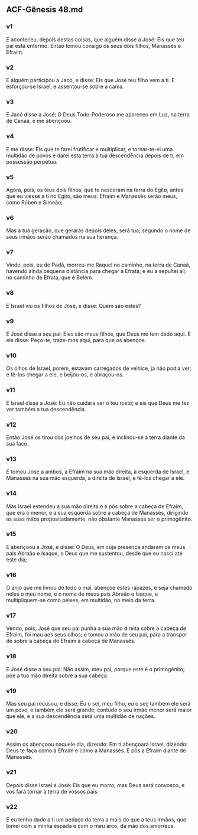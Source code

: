 ## ACF-Gênesis 48.md
### v1
 E aconteceu, depois destas coisas, que alguém disse a José: Eis que teu pai está enfermo. Então tomou consigo os seus dois filhos, Manassés e Efraim.
### v2
 E alguém participou a Jacó, e disse: Eis que José teu filho vem a ti. E esforçou-se Israel, e assentou-se sobre a cama.
### v3
 E Jacó disse a José: O Deus Todo-Poderoso me apareceu em Luz, na terra de Canaã, e me abençoou.
### v4
 E me disse: Eis que te farei frutificar e multiplicar, e tornar-te-ei uma multidão de povos e darei esta terra à tua descendência depois de ti, em possessão perpétua.
### v5
 Agora, pois, os teus dois filhos, que te nasceram na terra do Egito, antes que eu viesse a ti no Egito, são meus: Efraim e Manassés serão meus, como Rúben e Simeão;
### v6
 Mas a tua geração, que gerarás depois deles, será tua; segundo o nome de seus irmãos serão chamados na sua herança.
### v7
 Vindo, pois, eu de Padã, morreu-me Raquel no caminho, na terra de Canaã, havendo ainda pequena distância para chegar a Efrata; e eu a sepultei ali, no caminho de Efrata, que é Belém.
### v8
 E Israel viu os filhos de José, e disse: Quem são estes?
### v9
 E José disse a seu pai: Eles são meus filhos, que Deus me tem dado aqui. E ele disse: Peço-te, traze-mos aqui, para que os abençoe.
### v10
 Os olhos de Israel, porém, estavam carregados de velhice, já não podia ver; e fê-los chegar a ele, e beijou-os, e abraçou-os.
### v11
 E Israel disse a José: Eu não cuidara ver o teu rosto; e eis que Deus me fez ver também a tua descendência.
### v12
 Então José os tirou dos joelhos de seu pai, e inclinou-se à terra diante da sua face.
### v13
 E tomou José a ambos, a Efraim na sua mão direita, à esquerda de Israel, e Manassés na sua mão esquerda, à direita de Israel, e fê-los chegar a ele.
### v14
 Mas Israel estendeu a sua mão direita e a pôs sobre a cabeça de Efraim, que era o menor, e a sua esquerda sobre a cabeça de Manassés, dirigindo as suas mãos propositadamente, não obstante Manassés ser o primogênito.
### v15
 E abençoou a José, e disse: O Deus, em cuja presença andaram os meus pais Abraão e Isaque, o Deus que me sustentou, desde que eu nasci até este dia;
### v16
 O anjo que me livrou de todo o mal, abençoe estes rapazes, e seja chamado neles o meu nome, e o nome de meus pais Abraão e Isaque, e multipliquem-se como peixes, em multidão, no meio da terra.
### v17
 Vendo, pois, José que seu pai punha a sua mão direita sobre a cabeça de Efraim, foi mau aos seus olhos; e tomou a mão de seu pai, para a transpor de sobre a cabeça de Efraim à cabeça de Manassés.
### v18
 E José disse a seu pai: Não assim, meu pai, porque este é o primogênito; põe a tua mão direita sobre a sua cabeça.
### v19
 Mas seu pai recusou, e disse: Eu o sei, meu filho, eu o sei; também ele será um povo, e também ele será grande; contudo o seu irmão menor será maior que ele, e a sua descendência será uma multidão de nações.
### v20
 Assim os abençoou naquele dia, dizendo: Em ti abençoará Israel, dizendo: Deus te faça como a Efraim e como a Manassés. E pôs a Efraim diante de Manassés.
### v21
 Depois disse Israel a José: Eis que eu morro, mas Deus será convosco, e vos fará tornar à terra de vossos pais.
### v22
 E eu tenho dado a ti um pedaço da terra a mais do que a teus irmãos, que tomei com a minha espada e com o meu arco, da mão dos amorreus.
